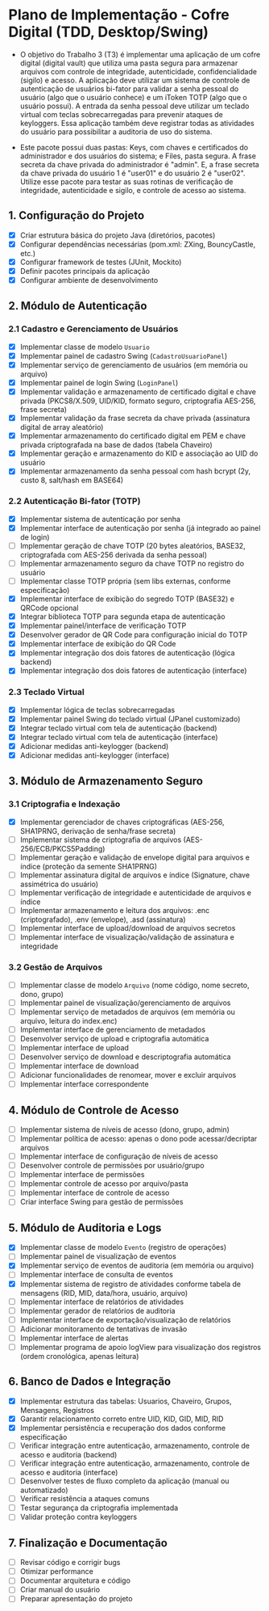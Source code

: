 # Plano de Implementação - Cofre Digital (TDD, Desktop/Swing)
- O objetivo do Trabalho 3 (T3)  é implementar uma aplicação de um cofre digital (digital vault) que utiliza uma pasta segura para armazenar arquivos com controle de integridade, autenticidade, confidencialidade (sigilo) e acesso. A aplicação deve utilizar um sistema de controle de autenticação de usuários bi-fator para validar a senha pessoal do usuário (algo que o usuário conhece) e um iToken TOTP (algo que o usuário possui). A entrada da senha pessoal deve utilizar um teclado virtual com teclas sobrecarregadas para prevenir ataques de keyloggers. Essa aplicação também deve registrar todas as atividades do usuário para possibilitar a auditoria de uso do sistema. 

- Este pacote possui duas pastas: Keys, com chaves e certificados do administrador e dos usuários do sistema; e Files, pasta segura. A frase secreta da chave privada do administrador é "admin". E, a frase secreta da chave privada do usuário 1 é "user01" e do usuário 2 é "user02". Utilize esse pacote para testar as suas rotinas de verificação de integridade, autenticidade e sigilo, e controle de acesso ao sistema.


## 1. Configuração do Projeto

- [x] Criar estrutura básica do projeto Java (diretórios, pacotes)
- [x] Configurar dependências necessárias (pom.xml: ZXing, BouncyCastle, etc.)
- [x] Configurar framework de testes (JUnit, Mockito)
- [x] Definir pacotes principais da aplicação
- [x] Configurar ambiente de desenvolvimento

## 2. Módulo de Autenticação

### 2.1 Cadastro e Gerenciamento de Usuários
- [x] Implementar classe de modelo `Usuario`
- [x] Implementar painel de cadastro Swing (`CadastroUsuarioPanel`)
- [x] Implementar serviço de gerenciamento de usuários (em memória ou arquivo)
- [x] Implementar painel de login Swing (`LoginPanel`)
- [x] Implementar validação e armazenamento de certificado digital e chave privada (PKCS8/X.509, UID/KID, formato seguro, criptografia AES-256, frase secreta)
- [x] Implementar validação da frase secreta da chave privada (assinatura digital de array aleatório)
- [x] Implementar armazenamento do certificado digital em PEM e chave privada criptografada na base de dados (tabela Chaveiro)
- [x] Implementar geração e armazenamento do KID e associação ao UID do usuário
- [x] Implementar armazenamento da senha pessoal com hash bcrypt (2y, custo 8, salt/hash em BASE64)

### 2.2 Autenticação Bi-fator (TOTP)
- [x] Implementar sistema de autenticação por senha
- [x] Implementar interface de autenticação por senha (já integrado ao painel de login)
- [ ] Implementar geração de chave TOTP (20 bytes aleatórios, BASE32, criptografada com AES-256 derivada da senha pessoal)
- [ ] Implementar armazenamento seguro da chave TOTP no registro do usuário
- [ ] Implementar classe TOTP própria (sem libs externas, conforme especificação)
- [x] Implementar interface de exibição do segredo TOTP (BASE32) e QRCode opcional
- [x] Integrar biblioteca TOTP para segunda etapa de autenticação
- [x] Implementar painel/interface de verificação TOTP
- [x] Desenvolver gerador de QR Code para configuração inicial do TOTP
- [x] Implementar interface de exibição do QR Code
- [x] Implementar integração dos dois fatores de autenticação (lógica backend)
- [x] Implementar integração dos dois fatores de autenticação (interface)

### 2.3 Teclado Virtual
- [x] Implementar lógica de teclas sobrecarregadas
- [x] Implementar painel Swing do teclado virtual (JPanel customizado)
- [x] Integrar teclado virtual com tela de autenticação (backend)
- [x] Integrar teclado virtual com tela de autenticação (interface)
- [x] Adicionar medidas anti-keylogger (backend)
- [x] Adicionar medidas anti-keylogger (interface)

## 3. Módulo de Armazenamento Seguro

### 3.1 Criptografia e Indexação
- [x] Implementar gerenciador de chaves criptográficas (AES-256, SHA1PRNG, derivação de senha/frase secreta)
- [ ] Implementar sistema de criptografia de arquivos (AES-256/ECB/PKCS5Padding)
- [ ] Implementar geração e validação de envelope digital para arquivos e índice (proteção da semente SHA1PRNG)
- [ ] Implementar assinatura digital de arquivos e índice (Signature, chave assimétrica do usuário)
- [ ] Implementar verificação de integridade e autenticidade de arquivos e índice
- [ ] Implementar armazenamento e leitura dos arquivos: .enc (criptografado), .env (envelope), .asd (assinatura)
- [ ] Implementar interface de upload/download de arquivos secretos
- [ ] Implementar interface de visualização/validação de assinatura e integridade

### 3.2 Gestão de Arquivos
- [ ] Implementar classe de modelo `Arquivo` (nome código, nome secreto, dono, grupo)
- [ ] Implementar painel de visualização/gerenciamento de arquivos
- [ ] Implementar serviço de metadados de arquivos (em memória ou arquivo, leitura do index.enc)
- [ ] Implementar interface de gerenciamento de metadados
- [ ] Desenvolver serviço de upload e criptografia automática
- [ ] Implementar interface de upload
- [ ] Desenvolver serviço de download e descriptografia automática
- [ ] Implementar interface de download
- [ ] Adicionar funcionalidades de renomear, mover e excluir arquivos
- [ ] Implementar interface correspondente

## 4. Módulo de Controle de Acesso

- [ ] Implementar sistema de níveis de acesso (dono, grupo, admin)
- [ ] Implementar política de acesso: apenas o dono pode acessar/decriptar arquivos
- [ ] Implementar interface de configuração de níveis de acesso
- [ ] Desenvolver controle de permissões por usuário/grupo
- [ ] Implementar interface de permissões
- [ ] Implementar controle de acesso por arquivo/pasta
- [ ] Implementar interface de controle de acesso
- [ ] Criar interface Swing para gestão de permissões

## 5. Módulo de Auditoria e Logs

- [x] Implementar classe de modelo `Evento` (registro de operações)
- [ ] Implementar painel de visualização de eventos
- [x] Implementar serviço de eventos de auditoria (em memória ou arquivo)
- [ ] Implementar interface de consulta de eventos
- [x] Implementar sistema de registro de atividades conforme tabela de mensagens (RID, MID, data/hora, usuário, arquivo)
- [ ] Implementar interface de relatórios de atividades
- [ ] Implementar gerador de relatórios de auditoria
- [ ] Implementar interface de exportação/visualização de relatórios
- [ ] Adicionar monitoramento de tentativas de invasão
- [ ] Implementar interface de alertas
- [ ] Implementar programa de apoio logView para visualização dos registros (ordem cronológica, apenas leitura)

## 6. Banco de Dados e Integração

- [x] Implementar estrutura das tabelas: Usuarios, Chaveiro, Grupos, Mensagens, Registros
- [x] Garantir relacionamento correto entre UID, KID, GID, MID, RID
- [x] Implementar persistência e recuperação dos dados conforme especificação
- [ ] Verificar integração entre autenticação, armazenamento, controle de acesso e auditoria (backend)
- [ ] Verificar integração entre autenticação, armazenamento, controle de acesso e auditoria (interface)
- [ ] Desenvolver testes de fluxo completo da aplicação (manual ou automatizado)
- [ ] Verificar resistência a ataques comuns
- [ ] Testar segurança da criptografia implementada
- [ ] Validar proteção contra keyloggers

## 7. Finalização e Documentação

- [ ] Revisar código e corrigir bugs
- [ ] Otimizar performance
- [ ] Documentar arquitetura e código
- [ ] Criar manual do usuário
- [ ] Preparar apresentação do projeto